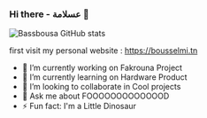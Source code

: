 ### Hi there  - عسلامة 👋


![Bassbousa GitHub stats](https://github-readme-stats.vercel.app/api?username=Bsm-B\&bg_color=30,e96443,904e95\&title_color=fff\&text_color=fff)

first visit my personal website : https://bousselmi.tn

- 🔭 I’m currently working on Fakrouna Project
- 🌱 I’m currently learning on Hardware Product
- 👯 I’m looking to collaborate in Cool projects
- 💬 Ask me about FOOOOOOOOOOOOOD
- ⚡ Fun fact: I'm a Little Dinosaur

